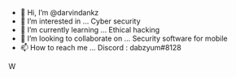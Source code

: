 - 👋 Hi, I’m @darvindankz
- 👀 I’m interested in ... Cyber security
- 🌱 I’m currently learning ... Ethical hacking
- 💞️ I’m looking to collaborate on ... Security software for mobile
- 📫 How to reach me ...
Discord : dabzyum#8128

W
<!---
darvindankz/darvindankz is a ✨ special ✨ repository because its `README.md` (this file) appears on your GitHub profile.
You can click the Preview link to take a look at your changes.
--->
